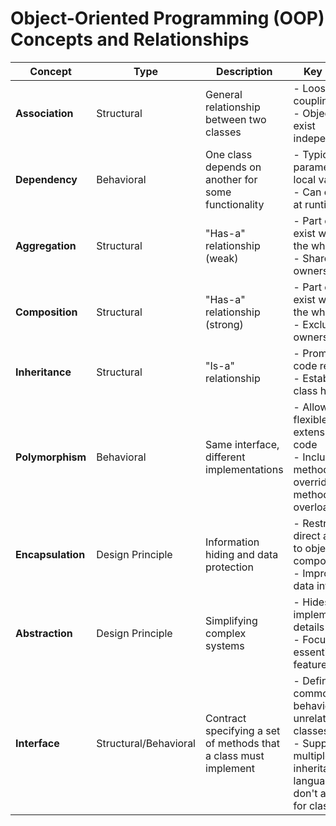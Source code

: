 # Object-Oriented Programming (OOP) Concepts and Relationships

| Concept | Type | Description | Key Points |
|---------|------|-------------|------------|
| **Association** | Structural | General relationship between two classes | - Loose coupling<br>- Objects can exist independently |
| **Dependency** | Behavioral | One class depends on another for some functionality | - Typically a parameter or local variable<br>- Can change at runtime |
| **Aggregation** | Structural | "Has-a" relationship (weak) | - Part can exist without the whole<br>- Shared ownership |
| **Composition** | Structural | "Has-a" relationship (strong) | - Part cannot exist without the whole<br>- Exclusive ownership |
| **Inheritance** | Structural | "Is-a" relationship | - Promotes code reuse<br>- Establishes class hierarchy |
| **Polymorphism** | Behavioral | Same interface, different implementations | - Allows for flexible, extensible code<br>- Includes method overriding and method overloading |
| **Encapsulation** | Design Principle | Information hiding and data protection | - Restricts direct access to object's components<br>- Improves data integrity |
| **Abstraction** | Design Principle | Simplifying complex systems | - Hides implementation details<br>- Focuses on essential features |
| **Interface** | Structural/Behavioral | Contract specifying a set of methods that a class must implement | - Defines a common behavior for unrelated classes<br>- Supports multiple inheritance in languages that don't allow it for classes |